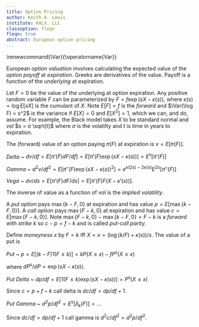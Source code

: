 ```yaml
---
title: Option Pricing
author: Keith A. Lewis
institute: KALX, LLC
classoption: fleqn
fleqn: true
abstract: European option pricing
...
```


\renewcommand{\Var}{\operatorname{Var}}

European _option valuation_ involves calculating the expected value of
the _option payoff_ at _expiration_. Greeks are derivatives of the value.
Payoff is a function of the _underlying_ at expiration.

Let $F > 0$ be the value of the underlying at option expiration.
Any positive random variable $F$ can be parameterized by
$F = f \exp(s X - κ(s))$, where $κ(s) = \log E[s X]$ is the cumulant of $X$.
Note $E[F] = f$ is the _forward_ and $\Var(\log F) = s^2$ is the variance
if $E[X] = 0$ and $E[X^2] = 1$, which we can, and do, assume.
For example, the Black model takes $X$ to be standard normal and  _vol_ 
$s = σ \sqrt{t}$ where $σ$ is the volatilty and $t$ is time in years to expiration.

The (forward) value of an option paying $π(F)$ at expiration is $v = E[π(F)]$.

_Delta_ 
  ~ $dv/df = E[π'(F) dF/df] = E[π'(F)\exp(s X - κ(s))] = E^s[π'(F)]$

_Gamma_ 
~ $d^2v/df^2 = E[π''(F)\exp(s X - κ(s))^2] = e^{κ(2s) - 2κ(s)}E^{2s}[π''(F)]$ 

_Vega_
  ~ $dv/ds = E[π'(F) dF/ds] = E[π'(F)F(X - κ'(s))]$.

The inverse of value as a function of vol is the _implied volatility_.

A _put option_ pays $\max\{k - F,0\}$ at expiration and has value $p = E[\max\{k - F,0\}]$.
A _call option_ pays $\max\{F - k, 0\}$ at expiration and has value $c = E[\max\{F - k, 0\}]$.
Note $\max\{F - k, 0\} - \max\{k - F,0\} = F - k$ is a _forward_ with _strike_ $k$ so
$c - p = f - k$ and is called _put-call parity_. 

Define _moneyness_ $x$ by $F = k$ iff $X = x = (\log(k/F) + κ(s))/s$.
The value of a put is

_Put_
  ~ $p = E[(k - F)1(F\le k)] = k P(X \le x) - f P^s(X \le x)$

where $dP^s/dP = \exp(s X - κ(s))$.

_Put Delta_
  ~ $dp/df = E[1(F \le k)\exp(s X - κ(s))] = P^s(X \le x)$ 

Since $c = p + f - k$ call delta is $dc/df = dp/df + 1$.

_Put Gamma_
  ~ $d^2p/df^2 = E^s[δ_k(F)] = ...$

Since $dc/df = dp/df + 1$ call gamma is $d^2c/df^2 = d^2p/df^2$.
